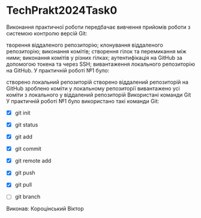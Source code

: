 # TechPrakt2024Task0
Виконання практичної роботи передбачає вивчення прийомів роботи з системою контролю версій Git:

творення віддаленого репозиторію;
клонування віддаленого репозиторію;
виконання комітів;
створення гілок та перемикання між ними;
виконання комітів у різних гілках;
аутентифікація на GitHub за допомогою токена та через SSH;
вивантаження локального репозиторію на GitHub.
У практичній роботі №1 було:

створено локальний репозиторій
створено віддалений репозиторій на GitHub
зроблено коміти у локальному репозиторії
вивантажено усі коміти з локального у віддалений репозиторій
Використані команди Git
У практичній роботі №1 було використано такі команди Git:

-[x] git init

-[x] git status

-[x] git add

-[x] git commit

-[x] git remote add

-[x] git push

-[x] git pull

-[ ] git branch

Виконав: Короцінський Віктор 
